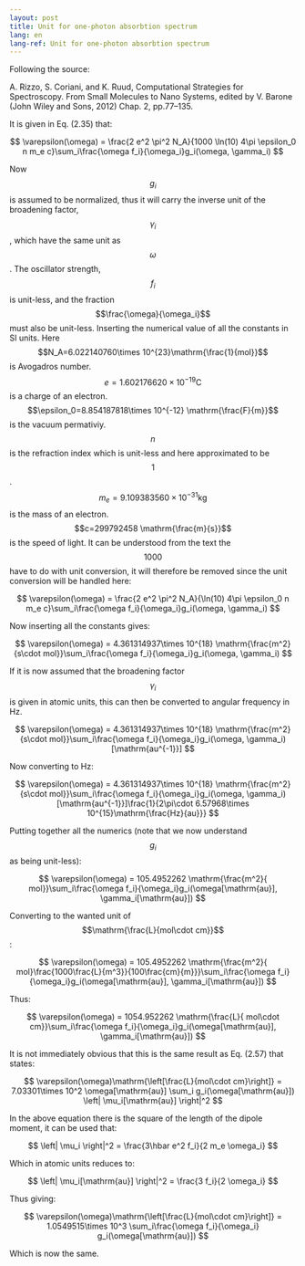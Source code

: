 ```yaml
---
layout: post
title: Unit for one-photon absorbtion spectrum
lang: en
lang-ref: Unit for one-photon absorbtion spectrum
---
```


Following the source:

A. Rizzo, S. Coriani,  and K. Ruud, Computational Strategies for Spectroscopy. From Small Molecules  to  Nano Systems, edited by V. Barone (John Wiley and Sons, 2012) Chap. 2, pp.77–135.

It is given in Eq. (2.35) that:

$$ \varepsilon(\omega) = \frac{2 e^2 \pi^2 N_A}{1000 \ln(10) 4\pi \epsilon_0 n m_e c}\sum_i\frac{\omega f_i}{\omega_i}g_i(\omega, \gamma_i) $$

Now $$g_i$$ is assumed to be normalized, thus it will carry the inverse unit of the broadening factor, $$\gamma_i$$, which have the same unit as $$\omega$$.
The oscillator strength, $$f_i$$ is unit-less, and the fraction $$\frac{\omega}{\omega_i}$$ must also be unit-less.
Inserting the numerical value of all the constants in SI units.
Here $$N_A=6.022140760\times 10^{23}\mathrm{\frac{1}{mol}}$$ is Avogadros number.
$$e=1.602176620\times10^{-19}\mathrm{C}$$ is a charge of an electron.
$$\epsilon_0=8.854187818\times 10^{-12} \mathrm{\frac{F}{m}}$$ is the vacuum permativiy.
$$n$$ is the refraction index which is unit-less and here approximated to be $$1$$.
$$m_e=9.109383560\times 10^{-31} \mathrm{kg}$$ is the mass of an electron.
$$c=299792458 \mathrm{\frac{m}{s}}$$ is the speed of light.
It can be understood from the text the $$1000$$ have to do with unit conversion, it will therefore be removed since the unit conversion will be handled here:

$$ \varepsilon(\omega) = \frac{2 e^2 \pi^2 N_A}{\ln(10) 4\pi \epsilon_0 n m_e c}\sum_i\frac{\omega f_i}{\omega_i}g_i(\omega, \gamma_i) $$

Now inserting all the constants gives:

$$ \varepsilon(\omega) = 4.361314937\times 10^{18} \mathrm{\frac{m^2}{s\cdot mol}}\sum_i\frac{\omega f_i}{\omega_i}g_i(\omega, \gamma_i) $$

If it is now assumed that the broadening factor $$\gamma_i$$ is given in atomic units, this can then be converted to angular frequency in Hz.

$$ \varepsilon(\omega) = 4.361314937\times 10^{18} \mathrm{\frac{m^2}{s\cdot mol}}\sum_i\frac{\omega f_i}{\omega_i}g_i(\omega, \gamma_i)[\mathrm{au^{-1}}] $$

Now converting to Hz:

$$  \varepsilon(\omega) = 4.361314937\times 10^{18} \mathrm{\frac{m^2}{s\cdot mol}}\sum_i\frac{\omega f_i}{\omega_i}g_i(\omega, \gamma_i)[\mathrm{au^{-1}}]\frac{1}{2\pi\cdot 6.57968\times 10^{15}\mathrm{\frac{Hz}{au}}} $$

Putting together all the numerics (note that we now understand $$g_i$$ as being unit-less):

$$ \varepsilon(\omega) = 105.4952262 \mathrm{\frac{m^2}{ mol}}\sum_i\frac{\omega f_i}{\omega_i}g_i(\omega[\mathrm{au}], \gamma_i[\mathrm{au}]) $$

Converting to the wanted unit of $$\mathrm{\frac{L}{mol\cdot cm}}$$:

$$ \varepsilon(\omega) = 105.4952262 \mathrm{\frac{m^2}{ mol}\frac{1000\frac{L}{m^3}}{100\frac{cm}{m}}}\sum_i\frac{\omega f_i}{\omega_i}g_i(\omega[\mathrm{au}], \gamma_i[\mathrm{au}]) $$

Thus:

$$ \varepsilon(\omega) = 1054.952262 \mathrm{\frac{L}{ mol\cdot cm}}\sum_i\frac{\omega f_i}{\omega_i}g_i(\omega[\mathrm{au}], \gamma_i[\mathrm{au}]) $$

It is not immediately obvious that this is the same result as Eq. (2.57) that states:

$$ \varepsilon(\omega)\mathrm{\left[\frac{L}{mol\cdot cm}\right]} = 7.03301\times 10^2 \omega[\mathrm{au}] \sum_i g_i(\omega[\mathrm{au}]) \left| \mu_i[\mathrm{au}] \right|^2 $$

In the above equation there is the square of the length of the dipole moment, it can be used that:

$$  \left| \mu_i \right|^2 = \frac{3\hbar e^2 f_i}{2 m_e \omega_i} $$

Which in atomic units reduces to:

$$ \left| \mu_i[\mathrm{au}] \right|^2 = \frac{3 f_i}{2 \omega_i} $$

Thus giving:

$$ \varepsilon(\omega)\mathrm{\left[\frac{L}{mol\cdot cm}\right]} = 1.0549515\times 10^3 \sum_i\frac{\omega f_i}{\omega_i} g_i(\omega[\mathrm{au}]) $$

Which is now the same.
